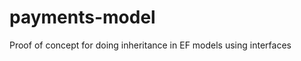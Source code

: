 payments-model
==============

Proof of concept for doing inheritance in EF models using interfaces

